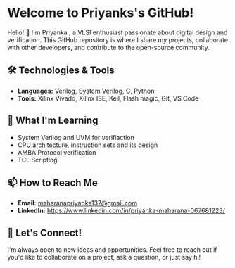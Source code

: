 # Welcome to Priyanks's GitHub!

Hello! 👋 I'm Priyanka , a VLSI enthusiast passionate about digital design and verification. This GitHub repository is where I share my projects, collaborate with other developers, and contribute to the open-source community. 

## 🛠️ Technologies & Tools

- **Languages:** Verilog, System Verilog, C, Python
- **Tools:** Xilinx Vivado, Xilinx ISE, Keil, Flash magic, Git, VS Code

## 🌱 What I'm Learning

- System Verilog and UVM for verifiaction
- CPU architecture, instruction sets and its design
- AMBA Protocol verification
- TCL Scripting

## 📫 How to Reach Me

- **Email:** maharanapriyanka137@gmail.com
- **LinkedIn:** https://www.linkedin.com/in/priyanka-maharana-067681223/

## 💬 Let's Connect!

I'm always open to new ideas and opportunities. Feel free to reach out if you'd like to collaborate on a project, ask a question, or just say hi!


